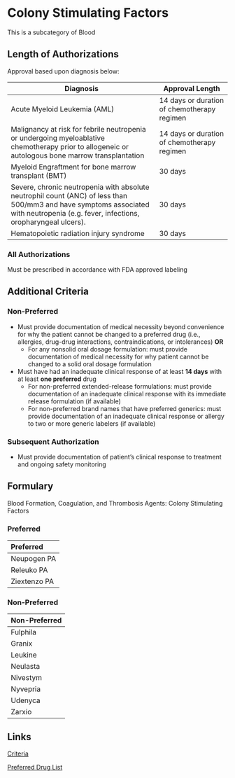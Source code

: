# Colony Stimulating Factors

This is a subcategory of Blood

## Length of Authorizations

Approval based upon diagnosis below:

| Diagnosis  | Approval Length |
|---|---|
| Acute Myeloid Leukemia (AML) | 14 days or duration of chemotherapy regimen |
| Malignancy at risk for febrile neutropenia or undergoing myeloablative chemotherapy prior to allogeneic or autologous bone marrow transplantation | 14 days or duration of chemotherapy regimen |
| Myeloid Engraftment for bone marrow transplant (BMT) | 30 days |
| Severe, chronic neutropenia with absolute neutrophil count (ANC) of less than 500/mm3 and have symptoms associated with neutropenia (e.g. fever, infections, oropharyngeal ulcers). | 30 days |
| Hematopoietic radiation injury syndrome | 30 days |

### All Authorizations

Must be prescribed in accordance with FDA approved labeling

## Additional Criteria

### Non-Preferred

-   Must provide documentation of medical necessity beyond convenience for why the patient cannot be changed to a preferred drug (i.e., allergies, drug-drug interactions, contraindications, or intolerances) **OR**
    -   For any nonsolid oral dosage formulation: must provide documentation of medical necessity for why patient cannot be changed to a solid oral dosage formulation
-   Must have had an inadequate clinical response of at least **14 days** with at least **one preferred** drug
    -   For non-preferred extended-release formulations: must provide documentation of an inadequate clinical response with its immediate release formulation (if available)
    -   For non-preferred brand names that have preferred generics: must provide documentation of an inadequate clinical response or allergy to two or more generic labelers (if available)

### Subsequent Authorization

-   Must provide documentation of patient’s clinical response to treatment and ongoing safety monitoring

## Formulary

Blood Formation, Coagulation, and Thrombosis Agents: Colony Stimulating Factors

### Preferred

| Preferred    |
| :----------- |
| Neupogen PA  |
| Releuko PA   |
| Ziextenzo PA |

### Non-Preferred

| Non-Preferred |
| :------------ |
| Fulphila      |
| Granix        |
| Leukine       |
| Neulasta      |
| Nivestym      |
| Nyvepria      |
| Udenyca       |
| Zarxio        |

## Links

[Criteria](https://pharmacy.medicaid.ohio.gov/sites/default/files/20221001_UPDL_Criteria_APPROVED.pdf#page=10)

[Preferred Drug List](https://pharmacy.medicaid.ohio.gov/sites/default/files/20221001_UPDL_APPROVED_.pdf#page=8)
